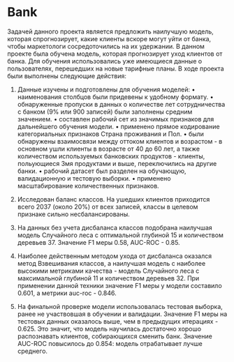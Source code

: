 # Bank
Задачей данного проекта является предложить наилучшую модель, которая спрогнозирует, какие клиенты вскоре могут уйти от банка, чтобы маркетологи сосредоточились на их удержании. 
В данном проекте была обучена модель, которая прогнозирует уход клиентов от банка. Для обучения использовались уже имеющиеся данные о пользователях, перешедших на новые тарифные планы.
В ходе проекта были выполнены следующие действия:

1.	Данные изучены и подготовлены для обучения моделей:
•	наименования столбцов были придевены к удобному формату.
•	обнаруженные пропуски в данных о количестве лет сотрудничества с банком (9% или 900 записей) были заполнены средним значением.
•	составлен рабочий сет из значимых признаков для дальнейшего обучения модели.
•	применено прямое кодирование категориальных признаков Страна проживания и Пол.
•	были обнаружены взаимосвязи между оттоком клиентов и возрастом - в основном ушли клиенты в возрасте от 40 до 60 лет, а также количеством используемых банковских продуктов - клиенты, польующиеся 3мя продуктами и выше, переключились на другие банки.
•	рабочий датасет был разделен на обучающую, валидационную и тестовую выборки.
•	применено масштабирование количественных признаков.

2.	Исследован баланс классов. На ушедших клиентов приходится всего 2037 (около 20%) от всех записей, классы в целевом признаке сильно несбалансированы.
  
3.	На данных без учета дисбаланса классов подобрана наилучшая модель Случайного леса с оптимальной глубиной 15 и количеством деревьев 37. Значение F1 меры 0.58, AUC-ROC - 0.85.
4.	Наиболее действенным методом ухода от дисбаланса оказался метод Взвешивания классов, а наилучшая модель с наиболее высокими метриками качества - модель Случайного леса с максимальной глубиной 11 и количеством деревьев 32. При применении данной техники значение F1 меры у модели составило 0.601, а метрики auc-roc - 0.846.
5.	На финальной проверке модели использовалась тестовая выборка, ранее не участвовшая в обучении и валидации. Значение F1 меры на тестовых данных оказалось выше, чем в предыдущих итерациях - 0.625. Это значит, что модель научилась достаточно хорошо распознавать клиентов, собирающихся сменить банк. Значение AUC-ROC повысилось до 0.854: модель отрабатывает лучше среднего.

